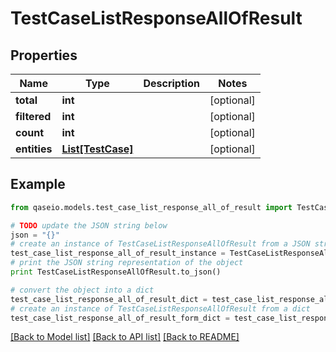 # TestCaseListResponseAllOfResult


## Properties

Name | Type | Description | Notes
------------ | ------------- | ------------- | -------------
**total** | **int** |  | [optional] 
**filtered** | **int** |  | [optional] 
**count** | **int** |  | [optional] 
**entities** | [**List[TestCase]**](TestCase.md) |  | [optional] 

## Example

```python
from qaseio.models.test_case_list_response_all_of_result import TestCaseListResponseAllOfResult

# TODO update the JSON string below
json = "{}"
# create an instance of TestCaseListResponseAllOfResult from a JSON string
test_case_list_response_all_of_result_instance = TestCaseListResponseAllOfResult.from_json(json)
# print the JSON string representation of the object
print TestCaseListResponseAllOfResult.to_json()

# convert the object into a dict
test_case_list_response_all_of_result_dict = test_case_list_response_all_of_result_instance.to_dict()
# create an instance of TestCaseListResponseAllOfResult from a dict
test_case_list_response_all_of_result_form_dict = test_case_list_response_all_of_result.from_dict(test_case_list_response_all_of_result_dict)
```
[[Back to Model list]](../README.md#documentation-for-models) [[Back to API list]](../README.md#documentation-for-api-endpoints) [[Back to README]](../README.md)


